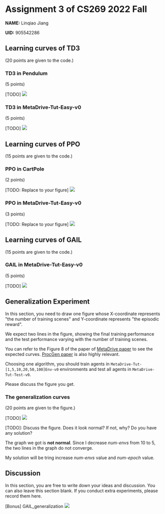 # Assignment 3 of CS269 2022 Fall

**NAME:** Linqiao Jiang

**UID:** 905542286


## Learning curves of TD3

(20 points are given to the code.)

### TD3 in Pendulum

(5 points)

[TODO]
![](pendulum-td3.png)

### TD3 in MetaDrive-Tut-Easy-v0

(5 points)

[TODO]
![](metadrive-easy-td3.png)


## Learning curves of PPO

(15 points are given to the code.)

### PPO in CartPole

(2 points)

[TODO: Replace to your figure]
![](cartpole-ppo.png)


### PPO in MetaDrive-Tut-Easy-v0

(3 points)

[TODO: Replace to your figure]
![](metadrive-easy-ppo.png)


## Learning curves of GAIL

(15 points are given to the code.)

### GAIL in MetaDrive-Tut-Easy-v0

(5 points)

[TODO]
![](metadrive-easy-gail.png)



## Generalization Experiment

In this section, you need to draw one figure
whose X-coordinate represents "the number of training scenes" and 
Y-coordinate represents "the episodic reward".

We expect two lines in the figure, showing the final training performance and 
the test performance varying with the number of training scenes. 

You can refer to the Figure 8 of the paper of  [MetaDrive paper](https://arxiv.org/pdf/2109.12674.pdf) 
to see the expected curves. [ProcGen paper](http://proceedings.mlr.press/v97/cobbe19a/cobbe19a.pdf) is also highly relevant.


Choosing one algorithm, you should train agents in `MetaDrive-Tut-[1,5,10,20,50,100]Env-v0` environments and test all agents in `MetaDrive-Tut-Test-v0`.

Please discuss the figure you get.


### The generalization curves

(20 points are given to the figure.)

[TODO]
![](ppo_generalization.png)

[TODO]: Discuss the figure. Does it look normal? If not, why? Do you have any solution?

The graph we got is **not normal**. Since I decrease *num-envs* from 10 to 5, the two lines in the graph do not converge.

My solution will be tring increase *num-envs* value and *num-epoch* value.





## Discussion

In this section, you are free to write down your ideas and discussion. 
You can also leave this section blank.
If you conduct extra experiments, please record them here.

[Bonus]
GAIL_generalization
![](gail_generalization.png)



